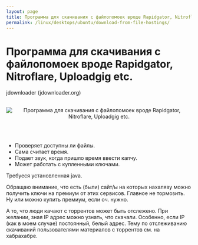 ```yaml
---
layout: page
title: Программа для скачивания с файлопомоек вроде Rapidgator, Nitroflare, Uploadgig etc.
permalink: /linux/desktops/ubuntu/download-from-file-hostings/
---
```



# Программа для скачивания с файлопомоек вроде Rapidgator, Nitroflare, Uploadgig etc.


jdownloader (jdownloader.org)


<br/>

<div align="center">
    <img src="http://storage6.static.itmages.ru/i/18/0412/h_1523516754_7360888_d0fa6ee52b.png" border="0" alt="Программа для скачивания с файлопомоек вроде Rapidgator, Nitroflare, Uploadgig etc.">
</div>


<br/><br/>

- Проверяет доступны ли файлы. 
- Сама считает время. 
- Подает звук, когда пришло время ввести капчу. 
- Может работать с купленными ключами. 


Требуеся установленная java.

Обращаю внимание, что есть (были) сайт/ы на которых нахаляву можно получить ключи на премиум от этих сервисов. Главное не тормозить. Ну или можно купить премиум, если оч. нужно.

А то, что люди качают с торрентов может быть отслежено. При желании, зная IP адрес можно узнать, что скачали. Особенно, если IP (как в моем случае) постоянный, белый адрес. Тему по отслеживанию скачиваний пользователями материалов с торрентов см. на хабрахабре.
